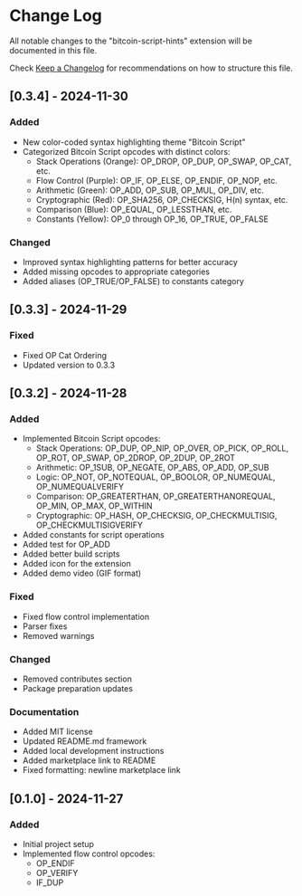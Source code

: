 # Change Log

All notable changes to the "bitcoin-script-hints" extension will be documented in this file.

Check [Keep a Changelog](http://keepachangelog.com/) for recommendations on how to structure this file.

## [0.3.4] - 2024-11-30

### Added
- New color-coded syntax highlighting theme "Bitcoin Script"
- Categorized Bitcoin Script opcodes with distinct colors:
  - Stack Operations (Orange): OP_DROP, OP_DUP, OP_SWAP, OP_CAT, etc.
  - Flow Control (Purple): OP_IF, OP_ELSE, OP_ENDIF, OP_NOP, etc.
  - Arithmetic (Green): OP_ADD, OP_SUB, OP_MUL, OP_DIV, etc.
  - Cryptographic (Red): OP_SHA256, OP_CHECKSIG, H(n) syntax, etc.
  - Comparison (Blue): OP_EQUAL, OP_LESSTHAN, etc.
  - Constants (Yellow): OP_0 through OP_16, OP_TRUE, OP_FALSE

### Changed
- Improved syntax highlighting patterns for better accuracy
- Added missing opcodes to appropriate categories
- Added aliases (OP_TRUE/OP_FALSE) to constants category

## [0.3.3] - 2024-11-29

### Fixed
- Fixed OP Cat Ordering
- Updated version to 0.3.3

## [0.3.2] - 2024-11-28

### Added
- Implemented Bitcoin Script opcodes:
  - Stack Operations: OP_DUP, OP_NIP, OP_OVER, OP_PICK, OP_ROLL, OP_ROT, OP_SWAP, OP_2DROP, OP_2DUP, OP_2ROT
  - Arithmetic: OP_1SUB, OP_NEGATE, OP_ABS, OP_ADD, OP_SUB
  - Logic: OP_NOT, OP_NOTEQUAL, OP_BOOLOR, OP_NUMEQUAL, OP_NUMEQUALVERIFY
  - Comparison: OP_GREATERTHAN, OP_GREATERTHANOREQUAL, OP_MIN, OP_MAX, OP_WITHIN
  - Cryptographic: OP_HASH, OP_CHECKSIG, OP_CHECKMULTISIG, OP_CHECKMULTISIGVERIFY
- Added constants for script operations
- Added test for OP_ADD
- Added better build scripts
- Added icon for the extension
- Added demo video (GIF format)

### Fixed
- Fixed flow control implementation
- Parser fixes
- Removed warnings

### Changed
- Removed contributes section
- Package preparation updates

### Documentation
- Added MIT license
- Updated README.md framework
- Added local development instructions
- Added marketplace link to README
- Fixed formatting: newline marketplace link

## [0.1.0] - 2024-11-27

### Added
- Initial project setup
- Implemented flow control opcodes:
  - OP_ENDIF
  - OP_VERIFY
  - IF_DUP
